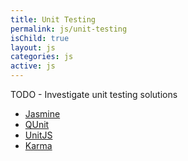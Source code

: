 ```yaml
---
title: Unit Testing
permalink: js/unit-testing
isChild: true
layout: js
categories: js
active: js
---
```


TODO - Investigate unit testing solutions

- [Jasmine](http://jasmine.github.io/)
- [QUnit](http://qunitjs.com/)
- [UnitJS](http://unitjs.com/)
- [Karma](http://karma-runner.github.io/)